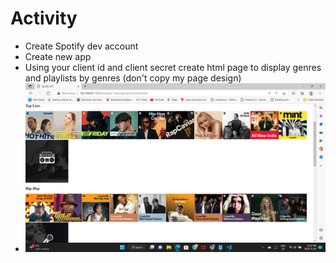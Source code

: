 # Activity

- Create Spotify dev account​
- Create new app​
- Using your client id and client secret create html page to display genres and playlists by genres (don't copy my page design)
- ![image info](../assignments/activity.png)